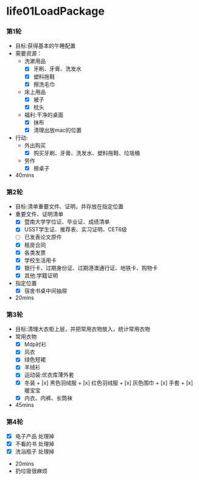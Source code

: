 # life01LoadPackage

### 第1轮
- 目标:获得基本的午睡配置
- 需要资源：
    + 洗漱用品
        * [x] 牙刷、牙膏、洗发水
        * [x] 塑料拖鞋
        * [x] 擦洗毛巾 
    + 床上用品
        * [x] 被子
        * [x] 枕头
    + 福利:干净的桌面
        * [x] 抹布
        * [x] 清理出放mac的位置
- 行动:
    + 外出购买
        * [x] 购买牙刷、牙膏、洗发水、塑料拖鞋、垃圾桶
    + 劳作
        * [x] 擦桌子
- 40mins
        
### 第2轮
- 目标:清单重要文件、证明，并存放在指定位置
- 重要文件、证明清单
    + [x] 暨南大学学位证、毕业证、成绩清单
    + [x] USST学生证、推荐表、实习证明、CET6级
    + [ ] 已发表论文原件
    + [x] 租房合同
    + [x] 各类发票
    + [x] 学校生活用卡
    + [x] 银行卡、过期身份证、过期港澳通行证、地铁卡、购物卡
    + [x] 其他:学籍证明
- 指定位置
    + [x] 宿舍书桌中间抽屉
- 20mins

### 第3轮
- 目标:清理大衣柜上层，并把常用衣物放入，统计常用衣物
- 常用衣物
    + [x] Mdp衬衫
    + [x] 风衣
    + [x] 绿色短裙
    + [x] 羊绒衫
    + [x] 运动装:优衣库薄外套
    + [x] 冬装
            + [x] 黑色羽绒服
            + [x] 红色羽绒服
            + [x] 灰色围巾
            + [x] 手套
            + [x] 暖宝宝
    + [x] 内衣、内裤、长筒袜
- 45mins

### 第4轮
- [x] 电子产品 处理掉
- [x] 不看的书 处理掉
- [x] 洗浴瓶子 处理掉
- 20mins
- 扔垃圾很麻烦